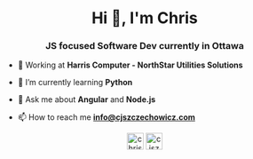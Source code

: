 <h1 align="center">Hi 👋, I'm Chris</h1>
<h3 align="center">JS focused Software Dev currently in Ottawa</h3>

- :briefcase: Working at **Harris Computer - NorthStar Utilities Solutions**

- 🌱 I’m currently learning **Python**

- 💬 Ask me about **Angular** and **Node.js**

- 📫 How to reach me **info@cjszczechowicz.com**

<p align="center">
<a href="https://linkedin.com/in/christophszczechowicz" target="blank"><img align="center" src="https://cdn.jsdelivr.net/npm/simple-icons@3.0.1/icons/linkedin.svg" alt="christophszczechowicz" height="30" width="30" /></a>
<a href="https://cjszczechowicz.com" target="blank"><img align="center" src="https://hdclipartall.com/images/website-clipart-web-symbol-cliparts-free-download-clip-art-free-clip-art-on-pertaining-to-2000x2000.png" alt="cjszczechowicz.com" height="30" width="30" /></a>
</p>
